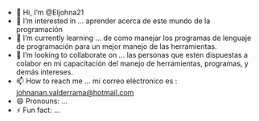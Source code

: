 - 👋 Hi, I’m @Eljohna21
- 👀 I’m interested in ... aprender acerca de este mundo de la programación
- 🌱 I’m currently learning ... de como manejar los programas de lenguaje de programación para un mejor manejo de las herramientas.
- 💞️ I’m looking to collaborate on ... las personas que esten dispuestas a colabor en mi capacitación del manejo de herramientas, programas, y demás intereses.
- 📫 How to reach me ... mi correo eléctronico es : johnanan.valderrama@hotmail.com
- 😄 Pronouns: ...
- ⚡ Fun fact: ...

<!---
Eljohna21/Eljohna21 is a ✨ special ✨ repository because its `README.md` (this file) appears on your GitHub profile.
You can click the Preview link to take a look at your changes.
--->
